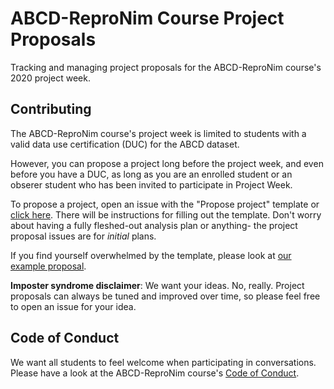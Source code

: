# ABCD-ReproNim Course Project Proposals
Tracking and managing project proposals for the ABCD-ReproNim course's 2020 project week.

## Contributing

The ABCD-ReproNim course's project week is limited to students with a valid data use certification (DUC) for the ABCD dataset.

However, you can propose a project long before the project week, and even before you have a DUC, as long as you are an enrolled student or an obserer student who has been invited to participate in Project Week.

To propose a project, open an issue with the "Propose project" template or [click here](https://github.com/ABCD-ReproNim/projects/issues/new/choose).
There will be instructions for filling out the template.
Don't worry about having a fully fleshed-out analysis plan or anything- the project proposal issues are for _initial_ plans.

If you find yourself overwhelmed by the template, please look at [our example proposal](https://github.com/ABCD-ReproNim/projects/issues/2).

**Imposter syndrome disclaimer**: We want your ideas. No, really. Project proposals can always be tuned and improved over time, so please feel free to open an issue for your idea.

## Code of Conduct

We want all students to feel welcome when participating in conversations.
Please have a look at the ABCD-ReproNim course's [Code of Conduct](https://docs.google.com/document/d/1XQf9aEggUlwIlft8mVGC1mdMjiJVWF4RDnnVGWKvfo8/edit?usp=sharing).
